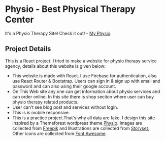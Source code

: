 # Physio - Best Physical Therapy Center
It's a Physio Therapy Site! Check it out! - [My Physio](https://health-care-munimrh.web.app/)

## Project Details

This is a React project. I tried to make a website for physio therapy service agency, details about this website is given below:
* This website is made with React. I use Firebase for authentication, also use React Router & Bootstrap. Users can sign in & sign up with email and password and can also using their google account.
* On This Web site any one can get information about physio services and can order online. In this site there is shop section where user can buy physio therapy related products.
* User can't see blog post and services without login.
* This is is mobile responsive.
* This is a practice project.That's why all data are fake. I design this site inspired by a Themeforest wordpress theme [Physio](https://themeforest.net/item/physio-physical-therapy-medical-clinic-wp-theme/14747135). Images are collected from [Freepik](https://www.freepik.com/) and Illustrations are collected from [Storyset](https://storyset.com/), Other icons are collected from [Font Awesome](https://fontawesome.com/).